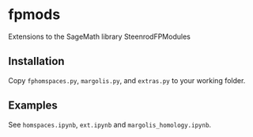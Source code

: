 # fpmods
Extensions to the SageMath library SteenrodFPModules

## Installation
Copy ``fphomspaces.py``, ``margolis.py``, and ``extras.py`` to your working folder.

## Examples
See ``homspaces.ipynb``, ``ext.ipynb`` and ``margolis_homology.ipynb``.
